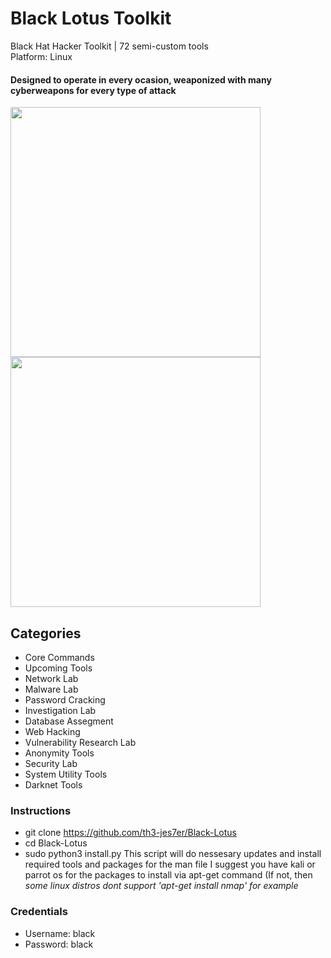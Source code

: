 
# Black Lotus Toolkit
Black Hat Hacker Toolkit | 72 semi-custom tools </br>
Platform: Linux </br>
#### Designed to operate in every ocasion, weaponized with many cyberweapons for every type of attack </br>
<img src="https://user-images.githubusercontent.com/86844971/150806838-1a3804cd-4759-47a8-8f5e-00cfb93a6fab.jpg" width="400" height="auto" /> <img src="https://user-images.githubusercontent.com/86844971/150813588-dbf6755c-bbcb-4063-9c30-262bdf954343.png" width="400" height="auto" />
## Categories
+ Core Commands
+ Upcoming Tools
+ Network Lab
+ Malware Lab 
+ Password Cracking
+ Investigation Lab
+ Database Assegment
+ Web Hacking
+ Vulnerability Research Lab
+ Anonymity Tools
+ Security Lab
+ System Utility Tools
+ Darknet Tools

### Instructions
 + git clone https://github.com/th3-jes7er/Black-Lotus
 + cd Black-Lotus
 + sudo python3 install.py
This script will do nessesary updates and install required tools and packages for the man file
I suggest you have kali or parrot os for the packages to install via apt-get command (If not, then 
*some linux distros dont support 'apt-get install nmap' for example*
### Credentials
+ Username: black
+ Password: black
